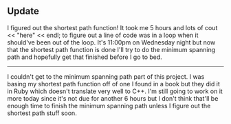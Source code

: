Update
--
I figured out the shortest path function! It took me 5 hours and lots of cout << "here" << endl; to figure out a line of code was in a loop when it should've been out of the loop. It's 11:00pm on Wednesday night but now that the shortest path function is done I'll try to do the minimum spanning path and hopefully get that finished before I go to bed.
_________________________________________________________________________________________________________________________________________________________________________
I couldn't get to the minimum spanning path part of this project. I was basing my shortest path function off of one I found in a book but they did it in Ruby which doesn't translate very well to C++. I'm still going to work on it more today since it's not due for another 6 hours but I don't think that'll be enough time to finish the minimum spanning path unless I figure out the shortest path stuff soon.
